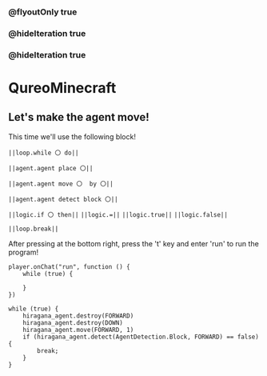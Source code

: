 ### @flyoutOnly true
### @hideIteration true
### @hideIteration true
# QureoMinecraft

## Let's make the agent move!

This time we'll use the following block!

``||loop.while 〇 do||``

``||agent.agent place 〇||``

``||agent.agent move 〇  by 〇||``

``||agent.agent detect block 〇||``

``||logic.if 〇 then||``
``||logic.=||``
``||logic.true||``
``||logic.false||``

``||loop.break||``

After pressing [](https://raw.githubusercontent.com/camp-minecraft/TechkidsCampTutorial/master/images/playbutton.png) at the bottom right, press the 't' key and enter 'run' to run the program!

```template
player.onChat("run", function () {
    while (true) {

    }
})
```

```ghost
while (true) {
    hiragana_agent.destroy(FORWARD)
    hiragana_agent.destroy(DOWN)
    hiragana_agent.move(FORWARD, 1)
    if (hiragana_agent.detect(AgentDetection.Block, FORWARD) == false) {
        break;
    }
}


```